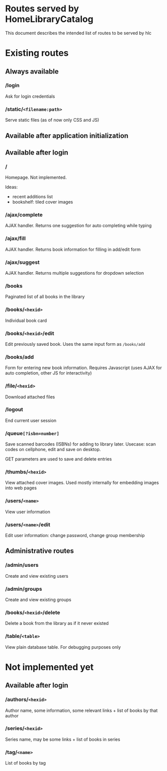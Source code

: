 # Routes served by HomeLibraryCatalog
This document describes the intended list of routes to be served by hlc

# Existing routes
## Always available
### /login
Ask for login credentials

### /static/`<filename:path>`
Serve static files (as of now only CSS and JS)

## Available after application initialization

## Available after login
### /
Homepage. Not implemented.

Ideas:
* recent additions list
* bookshelf: tiled cover images

### /ajax/complete
AJAX handler. Returns one suggestion for auto completing while typing

### /ajax/fill
AJAX handler. Returns book information for filling in add/edit form

### /ajax/suggest
AJAX handler. Returns multiple suggestions for dropdown selection

### /books
Paginated list of all books in the library

### /books/`<hexid>`
Individual book card

### /books/`<hexid>`/edit
Edit previously saved book. Uses the same input form as `/books/add`

### /books/add
Form for entering new book information. Requires Javascript (uses AJAX for auto
completion, other JS for interactivity)

### /file/`<hexid>`
Download attached files

### /logout
End current user session

### /queue`[?isbn=number]`
Save scanned barcodes (ISBNs) for adding to library later. Usecase: scan codes
on cellphone, edit and save on desktop.

GET parameters are used to save and delete entries

### /thumbs/`<hexid>`
View attached cover images. Used mostly internally for embedding images into
web pages

### /users/`<name>`
View user information

### /users/`<name>`/edit
Edit user information: change password, change group membership

## Administrative routes
### /admin/users
Create and view existing users

### /admin/groups
Create and view existing groups

### /books/`<hexid>`/delete
Delete a book from the library as if it never existed

### /table/`<table>`
View plain database table. For debugging purposes only


# Not implemented yet
## Available after login
### /authors/`<hexid>`
Author name, some information, some relevant links + list of books by that
author

### /series/`<hexid>`
Series name, may be some links + list of books in series

### /tag/`<name>`
List of books by tag
